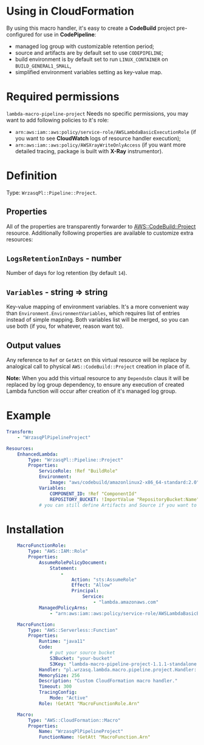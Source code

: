 <!---
# This file is part of the pl.wrzasq.lambda.
#
# @license http://mit-license.org/ The MIT license
# @copyright 2020 © by Rafał Wrzeszcz - Wrzasq.pl.
-->

# Using in CloudFormation

By using this macro handler, it's easy to create a **CodeBuild** project pre-configured for use in **CodePipeline**:

-   managed log group with customizable retention period;
-   source and artifacts are by default set to use `CODEPIPELINE`;
-   build environment is by default set to run `LINUX_CONTAINER` on `BUILD_GENERAL1_SMALL`,
-   simplified environment variables setting as key-value map.

# Required permissions

`lambda-macro-pipeline-project` Needs no specific permissions, you may want to add following policies to it's role:

-   `arn:aws:iam::aws:policy/service-role/AWSLambdaBasicExecutionRole` (if you want to see **CloudWatch** logs of
resource handler execution);
-   `arn:aws:iam::aws:policy/AWSXrayWriteOnlyAccess` (if you want more detailed tracing, package is built with
**X-Ray** instrumentor).

# Definition

Type: `WrzasqPl::Pipeline::Project`.

## Properties

All of the properties are transparently forwarder to
[AWS::CodeBuild::Project](https://docs.aws.amazon.com/AWSCloudFormation/latest/UserGuide/aws-resource-codebuild-project.html)
resource. Additionally following properties are available to customize extra resources:

## `LogsRetentionInDays` - number

Number of days for log retention (by default `14`).

## `Variables` - string =&gt; string

Key-value mapping of environment variables. It's a more convenient way than `Environment.EnvironmentVariables`, which
requires list of entries instead of simple mapping. Both variables list will be merged, so you can use both (if you,
for whatever, reason want to).

## Output values

Any reference to `Ref` or `GetAtt` on this virtual resource will be replace by analogical call to physical
`AWS::CodeBuild::Project` creation in place of it.

**Note:** When you add this virtual resource to any `DependsOn` claus it will be replaced by log group dependency, to
ensure any execution of created Lambda function will occur after creation of it's managed log group.

# Example

```yaml
Transform:
    - "WrzasqPlPipelineProject"

Resources:
    EnhancedLambda:
        Type: "WrzasqPl::Pipeline::Project"
        Properties:
            ServiceRole: !Ref "BuildRole"
            Environment:
                Image: "aws/codebuild/amazonlinux2-x86_64-standard:2.0"
            Variables:
                COMPONENT_ID: !Ref "ComponentId"
                REPOSITORY_BUCKET: !ImportValue "RepositoryBucket:Name"
            # you can still define Artifacts and Source if you want to override
```

# Installation

```yaml
    MacroFunctionRole:
        Type: "AWS::IAM::Role"
        Properties:
            AssumeRolePolicyDocument:
                Statement:
                    -
                        Action: "sts:AssumeRole"
                        Effect: "Allow"
                        Principal:
                            Service:
                                - "lambda.amazonaws.com"
            ManagedPolicyArns:
                - "arn:aws:iam::aws:policy/service-role/AWSLambdaBasicExecutionRole"

    MacroFunction:
        Type: "AWS::Serverless::Function"
        Properties:
            Runtime: "java11"
            Code:
                # put your source bucket
                S3Bucket: "your-bucket"
                S3Key: "lambda-macro-pipeline-project-1.1.1-standalone.jar"
            Handler: "pl.wrzasq.lambda.macro.pipeline.project.Handler::handleRequest"
            MemorySize: 256
            Description: "Custom CloudFormation macro handler."
            Timeout: 300
            TracingConfig:
                Mode: "Active"
            Role: !GetAtt "MacroFunctionRole.Arn"

    Macro:
        Type: "AWS::CloudFormation::Macro"
        Properties:
            Name: "WrzasqPlPipelineProject"
            FunctionName: !GetAtt "MacroFunction.Arn"
```
